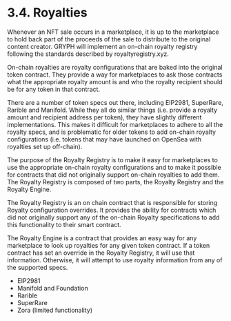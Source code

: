 # 3.4. Royalties

Whenever an NFT sale occurs in a marketplace, it is up to the marketplace to hold back part of the proceeds of the sale to distribute to the original content creator. GRYPH will implement an on-chain royalty registry following the standards described by royaltyregistry.xyz.

On-chain royalties are royalty configurations that are baked into the original token contract. They provide a way for marketplaces to ask those contracts what the appropriate royalty amount is and who the royalty recipient should be for any token in that contract.

There are a number of token specs out there, including EIP2981, SuperRare, Rarible and Manifold. While they all do similar things (i.e. provide a royalty amount and recipient address per token), they have slightly different implementations. This makes it difficult for marketplaces to adhere to all the royalty specs, and is problematic for older tokens to add on-chain royalty configurations (i.e. tokens that may have launched on OpenSea with royalties set up off-chain).

The purpose of the Royalty Registry is to make it easy for marketplaces to use the appropriate on-chain royalty configurations and to make it possible for contracts that did not originally support on-chain royalties to add them. The Royalty Registry is composed of two parts, the Royalty Registry and the Royalty Engine.

The Royalty Registry is an on chain contract that is responsible for storing Royalty configuration overrides. It provides the ability for contracts which did not originally support any of the on-chain Royalty specifications to add this functionality to their smart contract.

The Royalty Engine is a contract that provides an easy way for any marketplace to look up royalties for any given token contract. If a token contract has set an override in the Royalty Registry, it will use that information. Otherwise, it will attempt to use royalty information from any of the supported specs.

* EIP2981&#x20;
* Manifold and Foundation&#x20;
* Rarible&#x20;
* SuperRare&#x20;
* Zora (limited functionality)
